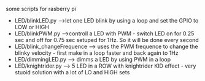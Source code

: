 some scripts for rasberry pi 

* LED/blinkLED.py -->let one LED blink by using a loop and set the GPIO to LOW or HIGH
* LED/blinkPWM.py -->controll a LED with PWM - switch LED on for 0.25 sec and off for 0.75 sec setuped for 1Hz. So it will be done every second
* LED/blink_changeFrequence --> uses the PWM frequence to change the blinky velocity - first make in a loop faster and back again to 1Hz
* LED/dimmingLED.py --> dimms a LED by using PWM in a loop
* LED/knightrider.py --> 5 LED in a ROW with knightrider KID effect - very stuoid solution with a lot of LO and HIGH sets
